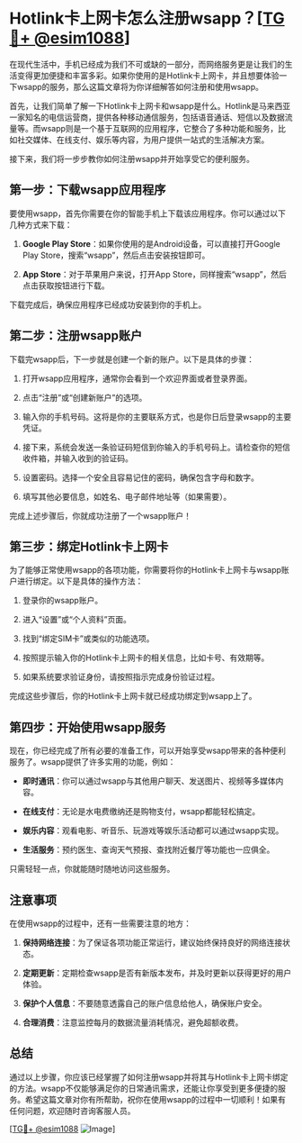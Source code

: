 # Hotlink卡上网卡怎么注册wsapp？[[TG💪+ @esim1088](https://t.me/s/esim1088)]

在现代生活中，手机已经成为我们不可或缺的一部分，而网络服务更是让我们的生活变得更加便捷和丰富多彩。如果你使用的是Hotlink卡上网卡，并且想要体验一下wsapp的服务，那么这篇文章将为你详细解答如何注册和使用wsapp。

首先，让我们简单了解一下Hotlink卡上网卡和wsapp是什么。Hotlink是马来西亚一家知名的电信运营商，提供各种移动通信服务，包括语音通话、短信以及数据流量等。而wsapp则是一个基于互联网的应用程序，它整合了多种功能和服务，比如社交媒体、在线支付、娱乐等内容，为用户提供一站式的生活解决方案。

接下来，我们将一步步教你如何注册wsapp并开始享受它的便利服务。

## 第一步：下载wsapp应用程序

要使用wsapp，首先你需要在你的智能手机上下载该应用程序。你可以通过以下几种方式来下载：

1. **Google Play Store**：如果你使用的是Android设备，可以直接打开Google Play Store，搜索“wsapp”，然后点击安装按钮即可。
   
2. **App Store**：对于苹果用户来说，打开App Store，同样搜索“wsapp”，然后点击获取按钮进行下载。

下载完成后，确保应用程序已经成功安装到你的手机上。

## 第二步：注册wsapp账户

下载完wsapp后，下一步就是创建一个新的账户。以下是具体的步骤：

1. 打开wsapp应用程序，通常你会看到一个欢迎界面或者登录界面。
   
2. 点击“注册”或“创建新账户”的选项。

3. 输入你的手机号码。这将是你的主要联系方式，也是你日后登录wsapp的主要凭证。

4. 接下来，系统会发送一条验证码短信到你输入的手机号码上。请检查你的短信收件箱，并输入收到的验证码。

5. 设置密码。选择一个安全且容易记住的密码，确保包含字母和数字。

6. 填写其他必要信息，如姓名、电子邮件地址等（如果需要）。

完成上述步骤后，你就成功注册了一个wsapp账户！

## 第三步：绑定Hotlink卡上网卡

为了能够正常使用wsapp的各项功能，你需要将你的Hotlink卡上网卡与wsapp账户进行绑定。以下是具体的操作方法：

1. 登录你的wsapp账户。

2. 进入“设置”或“个人资料”页面。

3. 找到“绑定SIM卡”或类似的功能选项。

4. 按照提示输入你的Hotlink卡上网卡的相关信息，比如卡号、有效期等。

5. 如果系统要求验证身份，请按照指示完成身份验证过程。

完成这些步骤后，你的Hotlink卡上网卡就已经成功绑定到wsapp上了。

## 第四步：开始使用wsapp服务

现在，你已经完成了所有必要的准备工作，可以开始享受wsapp带来的各种便利服务了。wsapp提供了许多实用的功能，例如：

- **即时通讯**：你可以通过wsapp与其他用户聊天、发送图片、视频等多媒体内容。
  
- **在线支付**：无论是水电费缴纳还是购物支付，wsapp都能轻松搞定。

- **娱乐内容**：观看电影、听音乐、玩游戏等娱乐活动都可以通过wsapp实现。

- **生活服务**：预约医生、查询天气预报、查找附近餐厅等功能也一应俱全。

只需轻轻一点，你就能随时随地访问这些服务。

## 注意事项

在使用wsapp的过程中，还有一些需要注意的地方：

1. **保持网络连接**：为了保证各项功能正常运行，建议始终保持良好的网络连接状态。

2. **定期更新**：定期检查wsapp是否有新版本发布，并及时更新以获得更好的用户体验。

3. **保护个人信息**：不要随意透露自己的账户信息给他人，确保账户安全。

4. **合理消费**：注意监控每月的数据流量消耗情况，避免超额收费。

## 总结

通过以上步骤，你应该已经掌握了如何注册wsapp并将其与Hotlink卡上网卡绑定的方法。wsapp不仅能够满足你的日常通讯需求，还能让你享受到更多便捷的服务。希望这篇文章对你有所帮助，祝你在使用wsapp的过程中一切顺利！如果有任何问题，欢迎随时咨询客服人员。

[[TG💪+ @esim1088](https://t.me/s/esim1088) ![Image](https://i.postimg.cc/4NQfJmqS/Snipaste-2025-05-13-00-14-12.png)]